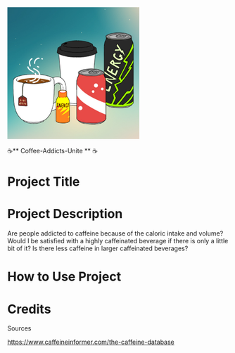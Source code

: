 <img src ="https://github.com/gmmiller94/Coffee-Addicts/blob/main/Resources/caffeine.jpeg" width="300"/>




☕** Coffee-Addicts-Unite ** ☕

# Project Title

# Project Description
Are people addicted to caffeine because of the caloric intake and volume? Would I be satisfied with a highly caffeinated beverage if there is only a little bit of it? Is there less caffeine in larger caffeinated beverages?

# How to Use Project

# Credits

Sources

https://www.caffeineinformer.com/the-caffeine-database
